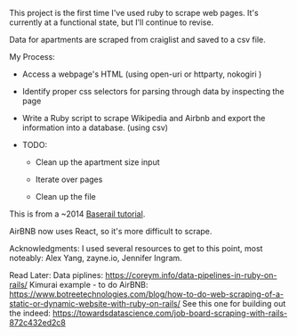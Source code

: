 This project is the first time I've used ruby to scrape web pages. It's currently at a functional state, but I'll continue to revise.

Data for apartments are scraped from craiglist and saved to a csv file.

My Process:

- Access a webpage's HTML (using open-uri or httparty, nokogiri )
- Identify proper css selectors for parsing through data by inspecting the page
- Write a Ruby script to scrape Wikipedia and Airbnb and export the information into a database. (using csv)

- TODO:

  - Clean up the apartment size input

  - Iterate over pages

  - Clean up the file

This is from a ~2014 [Baserail tutorial](https://baserails.com/webscraper).

AirBNB now uses React, so it's more difficult to scrape.

Acknowledgments: I used several resources to get to this point, most noteably: Alex Yang, zayne.io, Jennifer Ingram.

Read Later:
Data piplines: https://coreym.info/data-pipelines-in-ruby-on-rails/
Kimurai example - to do AirBNB: https://www.botreetechnologies.com/blog/how-to-do-web-scraping-of-a-static-or-dynamic-website-with-ruby-on-rails/
See this one for building out the indeed: https://towardsdatascience.com/job-board-scraping-with-rails-872c432ed2c8
